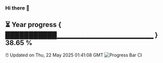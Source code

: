 ### Hi there 👋
⏳ Year progress { ███████████▁▁▁▁▁▁▁▁▁▁▁▁▁▁▁▁▁▁▁ } 38.65 %
---
⏰ Updated on Thu, 22 May 2025 01:41:08 GMT
![Progress Bar CI](https://github.com/liununu/liununu/workflows/Progress%20Bar%20CI/badge.svg)
